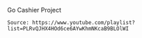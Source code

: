 Go Cashier Project

```
Source: https://www.youtube.com/playlist?list=PLRvQJHX4HOd6ce6AYwKhmNKcaB9BLOlWI
```